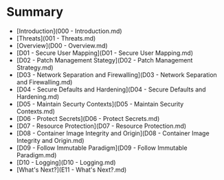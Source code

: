 Summary
=======

* [Introduction](000 - Introduction.md)
* [Threats](001 - Threats.md)
* [Overview](D00 - Overview.md)
* [D01 - Secure User Mapping](D01 - Secure User Mapping.md)
* [D02 - Patch Management Stategy](D02 - Patch Management Strategy.md)
* [D03 - Network Separation and Firewalling](D03 - Network Separation and Firewalling.md)
* [D04 - Secure Defaults and Hardening](D04 - Secure Defaults and Hardening.md)
* [D05 - Maintain Securty Contexts](D05 - Maintain Security Contexts.md)
* [D06 - Protect Secrets](D06 - Protect Secrets.md)
* [D07 - Resource Protection](D07 - Resource Protection.md)
* [D08 - Container Image Integrity and Origin](D08 - Container Image Integrity and Origin.md)
* [D09 - Follow Immutable Paradigm](D09 - Follow Immutable Paradigm.md)
* [D10 - Logging](D10 - Logging.md)
* [What's Next?](E11 - What's Next?.md)

